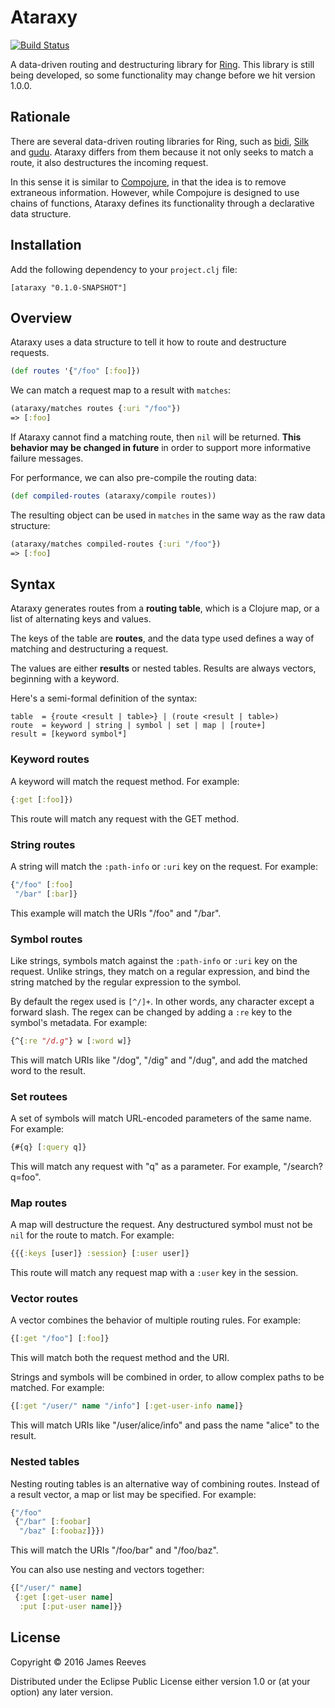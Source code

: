 # Ataraxy

[![Build Status](https://travis-ci.org/weavejester/ataraxy.svg?branch=master)](https://travis-ci.org/weavejester/ataraxy)

A data-driven routing and destructuring library for [Ring][]. This
library is still being developed, so some functionality may change
before we hit version 1.0.0.

[ring]: https://github.com/ring-clojure/ring

## Rationale

There are several data-driven routing libraries for Ring, such as
[bidi][], [Silk][] and [gudu][]. Ataraxy differs from them because
it not only seeks to match a route, it also destructures the
incoming request.

In this sense it is similar to [Compojure][], in that the idea is to
remove extraneous information. However, while Compojure is designed to
use chains of functions, Ataraxy defines its functionality through a
declarative data structure.

[bidi]: https://github.com/juxt/bidi
[silk]: https://github.com/DomKM/silk
[gudu]: https://github.com/thatismatt/gudu
[compojure]: https://github.com/weavejester/compojure


## Installation

Add the following dependency to your `project.clj` file:

    [ataraxy "0.1.0-SNAPSHOT"]


## Overview

Ataraxy uses a data structure to tell it how to route and destructure
requests.

```clojure
(def routes '{"/foo" [:foo]})
```

We can match a request map to a result with `matches`:

```clojure
(ataraxy/matches routes {:uri "/foo"})
=> [:foo]
```

If Ataraxy cannot find a matching route, then `nil` will be
returned. **This behavior may be changed in future** in order to
support more informative failure messages.

For performance, we can also pre-compile the routing data:

```clojure
(def compiled-routes (ataraxy/compile routes))
```

The resulting object can be used in `matches` in the same way as the
raw data structure:

```clojure
(ataraxy/matches compiled-routes {:uri "/foo"})
=> [:foo]
```


## Syntax

Ataraxy generates routes from a **routing table**, which is a Clojure
map, or a list of alternating keys and values.

The keys of the table are **routes**, and the data type used defines a
way of matching and destructuring a request.

The values are either **results** or nested tables. Results are always
vectors, beginning with a keyword.

Here's a semi-formal definition of the syntax:

```
table  = {route <result | table>} | (route <result | table>)
route  = keyword | string | symbol | set | map | [route+]
result = [keyword symbol*]
```

### Keyword routes

A keyword will match the request method. For example:

```clojure
{:get [:foo]})
```

This route will match any request with the GET method.

### String routes

A string will match the `:path-info` or `:uri` key on the request. For
example:

```clojure
{"/foo" [:foo]
 "/bar" [:bar]}
```

This example will match the URIs "/foo" and "/bar".

### Symbol routes

Like strings, symbols match against the `:path-info` or `:uri` key on
the request. Unlike strings, they match on a regular expression, and
bind the string matched by the regular expression to the symbol.

By default the regex used is `[^/]+`. In other words, any character
except a forward slash. The regex can be changed by adding a `:re` key
to the symbol's metadata. For example:

```clojure
{^{:re "/d.g"} w [:word w]} 
```

This will match URIs like "/dog", "/dig" and "/dug", and add the
matched word to the result.

### Set routees

A set of symbols will match URL-encoded parameters of the same name.
For example:

```clojure
{#{q} [:query q]}
```

This will match any request with "q" as a parameter. For example,
"/search?q=foo".


### Map routes

A map will destructure the request. Any destructured symbol must not
be `nil` for the route to match. For example:

```clojure
{{{:keys [user]} :session} [:user user]}
```

This route will match any request map with a `:user` key in the
session.


### Vector routes

A vector combines the behavior of multiple routing rules. For example:

```clojure
{[:get "/foo"] [:foo]}
```

This will match both the request method and the URI.

Strings and symbols will be combined in order, to allow complex paths
to be matched. For example:

```clojure
{[:get "/user/" name "/info"] [:get-user-info name]}
```

This will match URIs like "/user/alice/info" and pass the name "alice"
to the result.

### Nested tables

Nesting routing tables is an alternative way of combining routes.
Instead of a result vector, a map or list may be specified. For
example:

```clojure
{"/foo"
 {"/bar" [:foobar]
  "/baz" [:foobaz]}})
```

This will match the URIs "/foo/bar" and "/foo/baz".

You can also use nesting and vectors together:

```clojure
{["/user/" name]
 {:get [:get-user name]
  :put [:put-user name]}}
```


## License

Copyright © 2016 James Reeves

Distributed under the Eclipse Public License either version 1.0 or (at
your option) any later version.
